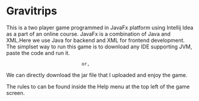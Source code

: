 # Gravitrips
This is a two player game programmed in JavaFx platform using Intellij Idea as a part of an online course.
JavaFx is a combination of Java and XML.Here we use Java for backend and XML for frontend development.
The simplset way to run this game is to download any IDE supporting JVM, paste the code and run it.

                                or,
                                
We can directly download the jar file that I uploaded and enjoy the game.

The rules to can be found inside the Help menu at the top left of the game screen.

